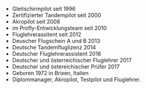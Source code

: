 - Gleitschirmpilot seit 1996
- Zertifizierter Tandempilot seit 2000
- Akropilot seit 2008
- im Profly-Entwicklungsteam seit 2010
- Fluglehrerassitent seit 2012
- Deuscher Flugschein A und B 2013
- Deutsche Tandemfluglizenz 2014
- Deutscher Fluglehrerassistent 2016
- Deutscher und österreichischer Fluglehrer 2017
- Deutscher und östereichischer Prüfer 2017
- Geboren 1972 in Brixen, Italien
- Diplommanager, Akropilot, Testpilot und Fluglehrer.